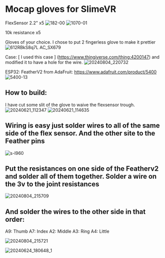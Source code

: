 # Mocap gloves for SlimeVR

FlexSensor 2.2" x5
![182-00](https://github.com/user-attachments/assets/d7b9dc47-64e4-46c6-9428-821c17ad21d6)
![1070-01](https://github.com/user-attachments/assets/73aec79d-447e-4f99-bd3b-dd7476fa87de)

10k resistance x5

Gloves of your choice. I chose to put 2 fingerless glove to make it prettier
![612RBkS8q7L _AC_SX679_](https://github.com/user-attachments/assets/a67b9726-dd63-4628-ad4e-4eb43ddd0c52)

Case:
[ I used this case ] (https://www.thingiverse.com/thing:4200147) and modified it to have a hole for the wire. 
![20240804_220732](https://github.com/user-attachments/assets/6e04c2a0-9dad-40e9-8da4-b8877253c835)

ESP32:
FeatherV2 from AdaFruit:
https://www.adafruit.com/product/5400
![5400-13](https://github.com/user-attachments/assets/1f44f644-999b-4f10-ac1b-c2d30fe99bfd)

## **How to build:**
I have cut some slit of the glove to waive the flexsensor trough. 
![20240621_112347](https://github.com/user-attachments/assets/8ab241df-8c4b-4965-ade1-8f581a6688fd)
![20240621_114635](https://github.com/user-attachments/assets/f1bb9be3-0689-4c46-ab3f-3d9bbeb75066)

## Wiring is easy just solder wires to all of the same side of the flex sensor. And the other site to the Feather pins 
![s-l960](https://github.com/user-attachments/assets/d1ab0d50-5145-4e97-9453-d61a661a1002)

## Put the resistances on one side of the Featherv2 and solder all of them together. Solder a wire on the 3v to the joint resistances
![20240804_215709](https://github.com/user-attachments/assets/dfd16e30-fd1e-48c2-b028-d1a7e98d9100)

## And solder the wires to the other side in that order:
A9: Thumb
A7: Index
A2: Middle
A3: Ring
A4: Little

![20240804_215721](https://github.com/user-attachments/assets/61e62f3a-48e1-4e59-940a-301538ade69c)

![20240624_180648_1](https://github.com/user-attachments/assets/4174ca0c-9379-43f4-adf1-b5780762082f)
